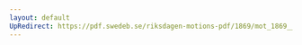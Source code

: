 ```yaml
---
layout: default
UpRedirect: https://pdf.swedeb.se/riksdagen-motions-pdf/1869/mot_1869__fk__00052.pdf
---
```

